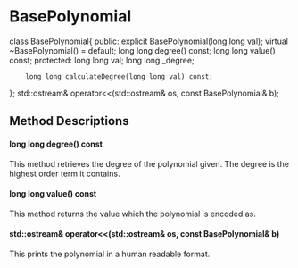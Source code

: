 # BasePolynomial

class BasePolynomial{
    public:
        explicit BasePolynomial(long long val);
        virtual ~BasePolynomial() = default;
        long long degree() const;
        long long value() const;
    protected:
        long long val;
        long long _degree;

        long long calculateDegree(long long val) const;
};
std::ostream& operator<<(std::ostream& os, const BasePolynomial& b);


## Method Descriptions

#### long long degree() const
This method retrieves the degree of the polynomial given. The degree is the highest order term
it contains.

#### long long value() const
This method returns the value which the polynomial is encoded as.

#### std::ostream& operator<<(std::ostream& os, const BasePolynomial& b)
This prints the polynomial in a human readable format.